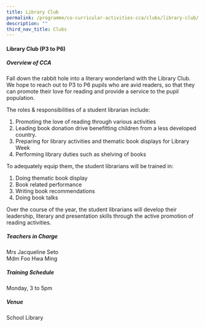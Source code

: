 ```yaml
---
title: Library Club
permalink: /programme/co-curricular-activities-cca/clubs/library-club/
description: ""
third_nav_title: Clubs
---
```

#### **Library Club (P3 to P6)**

##### **Overview of CCA**

Fall down the rabbit hole into a literary wonderland with the Library Club.  We hope to reach out to P3 to P6 pupils who are avid readers, so that they can promote their love for reading and provide a service to the pupil population. 

The roles & responsibilities of a student librarian include:

1. Promoting the love of reading through various activities
2. Leading book donation drive benefitting children from a less developed country.
3. Preparing for library activities and thematic book displays for Library Week 
4. Performing library duties such as shelving of books


To adequately equip them, the student librarians will be trained in:

1. Doing thematic book display
2. Book related performance 
3. Writing book recommendations
4. Doing book talks

Over the course of the year, the student librarians will develop their leadership, literary and presentation skills through the active promotion of reading activities. 

##### **Teachers in Charge**

Mrs Jacqueline Seto<br>
Mdm Foo Hwa Ming

  
##### **Training Schedule**

Monday, 3 to 5pm

##### **Venue**
School Library